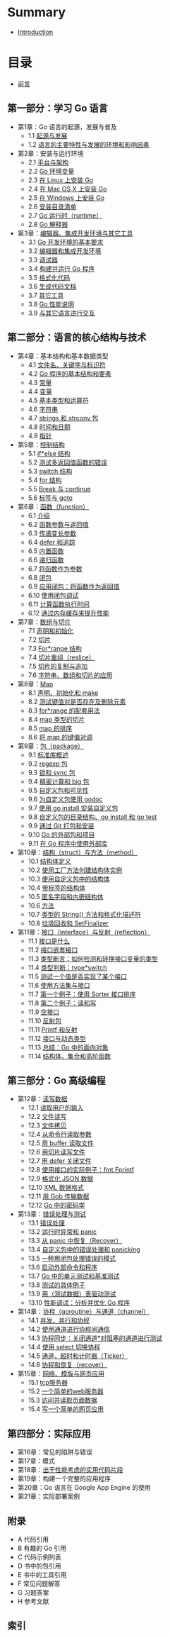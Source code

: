# Summary

* [Introduction](README.md)
# 目录
* [前言](preface.md)

## 第一部分：学习 Go 语言

* 第1章：Go 语言的起源，发展与普及
	* 1.1 [起源与发展](01.1.md)
	* 1.2 [语言的主要特性与发展的环境和影响因素](01.2.md)
* 第2章：安装与运行环境
	* 2.1 [平台与架构](02.1.md)
	* 2.2 [Go 环境变量](02.2.md)
	* 2.3 [在 Linux 上安装 Go](02.3.md)
	* 2.4 [在 Mac OS X 上安装 Go](02.4.md)
	* 2.5 [在 Windows 上安装 Go](02.5.md)
	* 2.6 [安装目录清单](02.6.md)
	* 2.7 [Go 运行时（runtime）](02.7.md)
	* 2.8 [Go 解释器](02.8.md)
* 第3章：[编辑器、集成开发环境与其它工具](03.0.md)
	* 3.1 [Go 开发环境的基本要求](03.1.md)
	* 3.2 [编辑器和集成开发环境](03.2.md)
	* 3.3 [调试器](03.3.md)
	* 3.4 [构建并运行 Go 程序](03.4.md)
	* 3.5 [格式化代码](03.5.md)
	* 3.6 [生成代码文档](03.6.md)
	* 3.7 [其它工具](03.7.md)
	* 3.8 [Go 性能说明](03.8.md)
	* 3.9 [与其它语言进行交互](03.9.md)

## 第二部分：语言的核心结构与技术

* 第4章：基本结构和基本数据类型
	* 4.1 [文件名、关键字与标识符](04.1.md)
	* 4.2 [Go 程序的基本结构和要素](04.2.md)
	* 4.3 [常量](04.3.md)
	* 4.4 [变量](04.4.md)
	* 4.5 [基本类型和运算符](04.5.md)
	* 4.6 [字符串](04.6.md)
	* 4.7 [strings 和 strconv 包](04.7.md)
	* 4.8 [时间和日期](04.8.md)
	* 4.9 [指针](04.9.md)
* 第5章：[控制结构](05.0.md)
	* 5.1 [if*else 结构](05.1.md)
	* 5.2 [测试多返回值函数的错误](05.2.md)
	* 5.3 [switch 结构](05.3.md)
	* 5.4 [for 结构](05.4.md)
	* 5.5 [Break 与 continue](05.5.md)
	* 5.6 [标签与 goto](05.6.md)
* 第6章：[函数（function）](06.0.md)
	* 6.1 [介绍](06.1.md)
	* 6.2 [函数参数与返回值](06.2.md)
	* 6.3 [传递变长参数](06.3.md)
	* 6.4 [defer 和追踪](06.4.md)
	* 6.5 [内置函数](06.5.md)
	* 6.6 [递归函数](06.6.md)
	* 6.7 [将函数作为参数](06.7.md)
	* 6.8 [闭包](06.8.md)
	* 6.9 [应用闭包：将函数作为返回值](06.9.md)
	* 6.10 [使用闭包调试](06.10.md)
	* 6.11 [计算函数执行时间](06.11.md)
	* 6.12 [通过内存缓存来提升性能](06.12.md)
* 第7章：[数组与切片](07.0.md)
	* 7.1 [声明和初始化](07.1.md)
	* 7.2 [切片](07.2.md)
	* 7.3 [For*range 结构](07.3.md)
	* 7.4 [切片重组（reslice）](07.4.md)
	* 7.5 [切片的复制与追加](07.5.md)
	* 7.6 [字符串、数组和切片的应用](07.6.md)
* 第8章：[Map](08.0.md)
	* 8.1 [声明、初始化和 make](08.1.md)
	* 8.2 [测试键值对是否存在及删除元素](08.2.md)
	* 8.3 [for*range 的配套用法](08.3.md)
	* 8.4 [map 类型的切片](08.4.md)
	* 8.5 [map 的排序](08.5.md)
	* 8.6 [将 map 的键值对调](08.6.md)
* 第9章：[包（package）](09.0.md)
	* 9.1 [标准库概述](09.1.md)
	* 9.2 [regexp 包](09.2.md)
	* 9.3 [锁和 sync 包](09.3.md)
	* 9.4 [精密计算和 big 包](09.4.md)
	* 9.5 [自定义包和可见性](09.5.md)
	* 9.6 [为自定义包使用 godoc](09.6.md)
	* 9.7 [使用 go install 安装自定义包](09.7.md)
	* 9.8 [自定义包的目录结构、go install 和 go test](09.8.md)
	* 9.9 [通过 Git 打包和安装](09.9.md)
	* 9.10 [Go 的外部包和项目](09.10.md)
	* 9.11 [在 Go 程序中使用外部库](09.11.md)
* 第10章：[结构（struct）与方法（method）](10.0.md)
    * 10.1 [结构体定义](10.1.md)
    * 10.2 [使用工厂方法创建结构体实例](10.2.md)
    * 10.3 [使用自定义包中的结构体](10.3.md)
    * 10.4 [带标签的结构体](10.4.md)
    * 10.5 [匿名字段和内嵌结构体](10.5.md)
    * 10.6 [方法](10.6.md)
    * 10.7 [类型的 String() 方法和格式化描述符](10.7.md)
    * 10.8 [垃圾回收和 SetFinalizer](10.8.md)
* 第11章：[接口（interface）与反射（reflection）](11.0.md)
    * 11.1 [接口是什么](11.1.md)
    * 11.2 [接口嵌套接口](11.2.md)
    * 11.3 [类型断言：如何检测和转换接口变量的类型](11.3.md)
    * 11.4 [类型判断：type*switch](11.4.md)
    * 11.5 [测试一个值是否实现了某个接口](11.5.md)
    * 11.6 [使用方法集与接口](11.6.md)
    * 11.7 [第一个例子：使用 Sorter 接口排序](11.7.md)
    * 11.8 [第二个例子：读和写](11.8.md)
    * 11.9 [空接口](11.9.md)
    * 11.10 [反射包](11.10.md)
    * 11.11 [Printf 和反射](11.11.md)
    * 11.12 [接口与动态类型](11.12.md)
    * 11.13 [总结：Go 中的面向对象](11.13.md)
    * 11.14 [结构体、集合和高阶函数](11.14.md)

## 第三部分：Go 高级编程

* 第12章：[读写数据](12.0.md)
    * 12.1 [读取用户的输入](12.1.md)
    * 12.2 [文件读写](12.2.md)
    * 12.3 [文件拷贝](12.3.md)
    * 12.4 [从命令行读取参数](12.4.md)
    * 12.5 [用 buffer 读取文件](12.5.md)
    * 12.6 [用切片读写文件](12.6.md)
    * 12.7 [用 defer 关闭文件](12.7.md)
    * 12.8 [使用接口的实际例子：fmt.Fprintf](12.8.md)
    * 12.9 [格式化 JSON 数据](12.9.md)
    * 12.10 [XML 数据格式](12.10.md)
    * 12.11 [用 Gob 传输数据](12.11.md)
    * 12.12 [Go 中的密码学](12.12.md)
* 第13章：[错误处理与测试](13.0.md)
    * 13.1 [错误处理](13.1.md)
    * 13.2 [运行时异常和 panic](13.2.md)
    * 13.3 [从 panic 中恢复（Recover）](13.3.md)
    * 13.4 [自定义包中的错误处理和 panicking](13.4.md)
    * 13.5 [一种用闭包处理错误的模式](13.5.md)
    * 13.6 [启动外部命令和程序](13.6.md)
    * 13.7 [Go 中的单元测试和基准测试](13.7.md)
    * 13.8 [测试的具体例子](13.8.md)
    * 13.9 [用（测试数据）表驱动测试](13.9.md)
    * 13.10 [性能调试：分析并优化 Go 程序](13.10.md)
* 第14章：[协程（goroutine）与通道（channel）](14.0.md)
    * 14.1 [并发、并行和协程](14.1.md)
    * 14.2 [使用通道进行协程间通信](14.2.md)
    * 14.3 [协程同步：关闭通道*对阻塞的通道进行测试](14.3.md)
    * 14.4 [使用 select 切换协程](14.4.md)
    * 14.5 [通道，超时和计时器（Ticker）](14.5.md)
    * 14.6 [协程和恢复（recover）](14.6.md)
* 第15章：[网络、模版与网页应用](15.0.md)
    * 15.1 [tcp服务器](15.1.md)
    * 15.2 [一个简单的web服务器](15.2.md)
    * 15.3 [访问并读取页面数据](15.3.md)
    * 15.4 [写一个简单的网页应用](15.4.md)

## 第四部分：实际应用

* 第16章：常见的陷阱与错误
* 第17章：模式
* 第18章：[出于性能考虑的实用代码片段](18.0.md)
* 第19章：构建一个完整的应用程序
* 第20章：Go 语言在 Google App Engine 的使用
* 第21章：实际部署案例

## 附录

* A 代码引用
* B 有趣的 Go 引用
* C 代码示例列表
* D 书中的包引用
* E 书中的工具引用
* F 常见问题解答
* G 习题答案
* H 参考文献

## 索引


